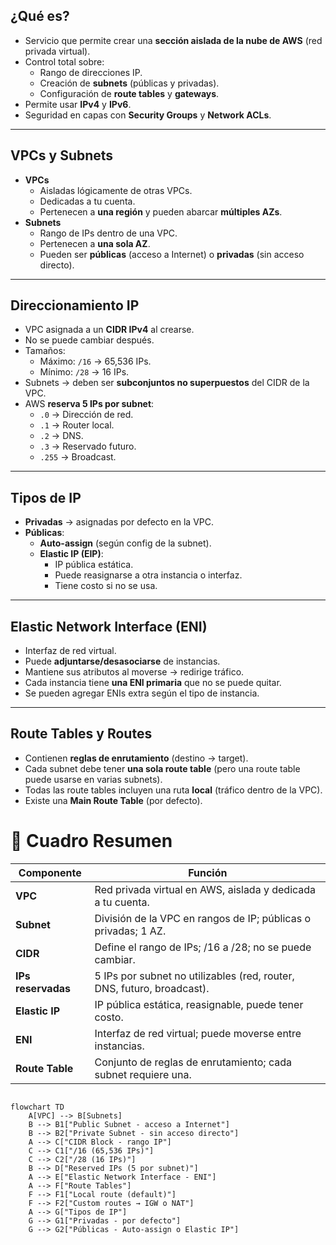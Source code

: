 ## ¿Qué es?

- Servicio que permite crear una **sección aislada de la nube de AWS** (red privada virtual).
- Control total sobre:
    - Rango de direcciones IP.
    - Creación de **subnets** (públicas y privadas).
    - Configuración de **route tables** y **gateways**.
- Permite usar **IPv4** y **IPv6**.
- Seguridad en capas con **Security Groups** y **Network ACLs**.
---
## VPCs y Subnets
- **VPCs**
    - Aisladas lógicamente de otras VPCs.
    - Dedicadas a tu cuenta.
    - Pertenecen a **una región** y pueden abarcar **múltiples AZs**.
- **Subnets**
    - Rango de IPs dentro de una VPC.
    - Pertenecen a **una sola AZ**.
    - Pueden ser **públicas** (acceso a Internet) o **privadas** (sin acceso directo).
---
## Direccionamiento IP

- VPC asignada a un **CIDR IPv4** al crearse.
- No se puede cambiar después.
- Tamaños:
    - Máximo: `/16` → 65,536 IPs.
    - Mínimo: `/28` → 16 IPs.        
- Subnets → deben ser **subconjuntos no superpuestos** del CIDR de la VPC.
- AWS **reserva 5 IPs por subnet**:
    - `.0` → Dirección de red.
    - `.1` → Router local.
    - `.2` → DNS.
    - `.3` → Reservado futuro.
    - `.255` → Broadcast.
---
## Tipos de IP
- **Privadas** → asignadas por defecto en la VPC.
- **Públicas**:
    - **Auto-assign** (según config de la subnet).
    - **Elastic IP (EIP)**:
        - IP pública estática.
        - Puede reasignarse a otra instancia o interfaz.
        - Tiene costo si no se usa.
---
## Elastic Network Interface (ENI)
- Interfaz de red virtual.
- Puede **adjuntarse/desasociarse** de instancias.
- Mantiene sus atributos al moverse → redirige tráfico.
- Cada instancia tiene **una ENI primaria** que no se puede quitar.
- Se pueden agregar ENIs extra según el tipo de instancia.
---
## Route Tables y Routes
- Contienen **reglas de enrutamiento** (destino → target).
- Cada subnet debe tener **una sola route table** (pero una route table puede usarse en varias subnets).
- Todas las route tables incluyen una ruta **local** (tráfico dentro de la VPC).
- Existe una **Main Route Table** (por defecto).

# 📑 Cuadro Resumen

| Componente         | Función                                                                |
| ------------------ | ---------------------------------------------------------------------- |
| **VPC**            | Red privada virtual en AWS, aislada y dedicada a tu cuenta.            |
| **Subnet**         | División de la VPC en rangos de IP; públicas o privadas; 1 AZ.         |
| **CIDR**           | Define el rango de IPs; /16 a /28; no se puede cambiar.                |
| **IPs reservadas** | 5 IPs por subnet no utilizables (red, router, DNS, futuro, broadcast). |
| **Elastic IP**     | IP pública estática, reasignable, puede tener costo.                   |
| **ENI**            | Interfaz de red virtual; puede moverse entre instancias.               |
| **Route Table**    | Conjunto de reglas de enrutamiento; cada subnet requiere una.          |
```mermaid

flowchart TD
    A[VPC] --> B[Subnets]
    B --> B1["Public Subnet - acceso a Internet"]
    B --> B2["Private Subnet - sin acceso directo"]
    A --> C["CIDR Block - rango IP"]
    C --> C1["/16 (65,536 IPs)"]
    C --> C2["/28 (16 IPs)"]
    B --> D["Reserved IPs (5 por subnet)"]
    A --> E["Elastic Network Interface - ENI"]
    A --> F["Route Tables"]
    F --> F1["Local route (default)"]
    F --> F2["Custom routes → IGW o NAT"]
    A --> G["Tipos de IP"]
    G --> G1["Privadas - por defecto"]
    G --> G2["Públicas - Auto-assign o Elastic IP"]


